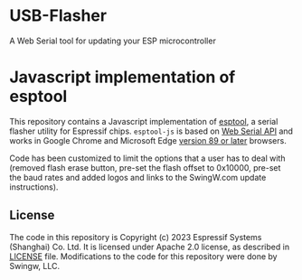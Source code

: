 # USB-Flasher
A Web Serial tool for updating your ESP microcontroller

# Javascript implementation of esptool
This repository contains a Javascript implementation of [esptool](https://github.com/espressif/esptool), a serial flasher utility for Espressif chips. `esptool-js` is based on [Web Serial API](https://wicg.github.io/serial/) and works in Google Chrome and Microsoft Edge [version 89 or later](https://developer.mozilla.org/en-US/docs/Web/API/Serial#browser_compatibility) browsers. 

Code has been customized to limit the options that a user has to deal with (removed flash erase button, pre-set the flash offset to 0x10000, pre-set the baud rates and added logos and links to the SwingW.com update instructions).

## License
The code in this repository is Copyright (c) 2023 Espressif Systems (Shanghai) Co. Ltd. It is licensed under Apache 2.0 license, as described in [LICENSE](https://github.com/espressif/esptool-js/blob/main/LICENSE) file. Modifications to the code for this repository were done by Swingw, LLC.
